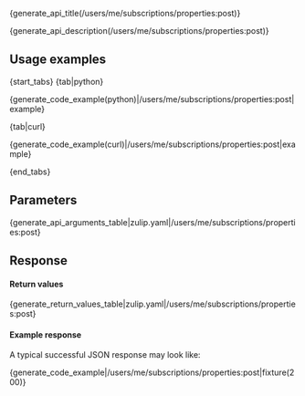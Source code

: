 {generate_api_title(/users/me/subscriptions/properties:post)}

{generate_api_description(/users/me/subscriptions/properties:post)}

## Usage examples

{start_tabs}
{tab|python}

{generate_code_example(python)|/users/me/subscriptions/properties:post|example}

{tab|curl}

{generate_code_example(curl)|/users/me/subscriptions/properties:post|example}

{end_tabs}

## Parameters

{generate_api_arguments_table|zulip.yaml|/users/me/subscriptions/properties:post}

## Response

#### Return values

{generate_return_values_table|zulip.yaml|/users/me/subscriptions/properties:post}

#### Example response

A typical successful JSON response may look like:

{generate_code_example|/users/me/subscriptions/properties:post|fixture(200)}
